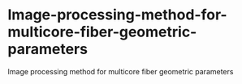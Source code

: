 # Image-processing-method-for-multicore-fiber-geometric-parameters
Image processing method for multicore fiber geometric parameters
